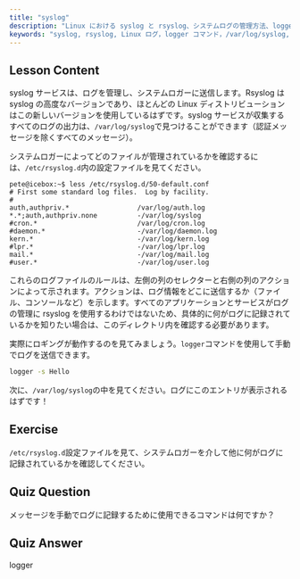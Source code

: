 ```yaml
---
title: "syslog"
description: "Linux における syslog と rsyslog、システムログの管理方法、logger コマンドの使用方法について学びます。この初心者向けのチュートリアルで始めましょう！"
keywords: "syslog, rsyslog, Linux ログ，logger コマンド，/var/log/syslog, Linux チュートリアル，初心者 Linux, システムロギング"
---
```


## Lesson Content

syslog サービスは、ログを管理し、システムロガーに送信します。Rsyslog は syslog の高度なバージョンであり、ほとんどの Linux ディストリビューションはこの新しいバージョンを使用しているはずです。syslog サービスが収集するすべてのログの出力は、`/var/log/syslog`で見つけることができます（認証メッセージを除くすべてのメッセージ）。

システムロガーによってどのファイルが管理されているかを確認するには、`/etc/rsyslog.d`内の設定ファイルを見てください。

```plaintext
pete@icebox:~$ less /etc/rsyslog.d/50-default.conf
# First some standard log files.  Log by facility.
#
auth,authpriv.*                 /var/log/auth.log
*.*;auth,authpriv.none          -/var/log/syslog
#cron.*                         /var/log/cron.log
#daemon.*                       -/var/log/daemon.log
kern.*                          -/var/log/kern.log
#lpr.*                          -/var/log/lpr.log
mail.*                          -/var/log/mail.log
#user.*                         -/var/log/user.log
```

これらのログファイルのルールは、左側の列のセレクターと右側の列のアクションによって示されます。アクションは、ログ情報をどこに送信するか（ファイル、コンソールなど）を示します。すべてのアプリケーションとサービスがログの管理に rsyslog を使用するわけではないため、具体的に何がログに記録されているかを知りたい場合は、このディレクトリ内を確認する必要があります。

実際にロギングが動作するのを見てみましょう。`logger`コマンドを使用して手動でログを送信できます。

```bash
logger -s Hello
```

次に、`/var/log/syslog`の中を見てください。ログにこのエントリが表示されるはずです！

## Exercise

`/etc/rsyslog.d`設定ファイルを見て、システムロガーを介して他に何がログに記録されているかを確認してください。

## Quiz Question

メッセージを手動でログに記録するために使用できるコマンドは何ですか？

## Quiz Answer

logger
